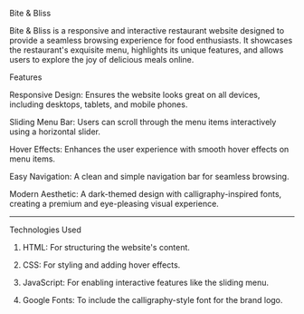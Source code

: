 Bite & Bliss

Bite & Bliss is a responsive and interactive restaurant website designed to provide a seamless browsing experience for food enthusiasts. It showcases the restaurant's exquisite menu, highlights its unique features, and allows users to explore the joy of delicious meals online.

Features

Responsive Design: Ensures the website looks great on all devices, including desktops, tablets, and mobile phones.


Sliding Menu Bar: Users can scroll through the menu items interactively using a horizontal slider.

Hover Effects: Enhances the user experience with smooth hover effects on menu items.

Easy Navigation: A clean and simple navigation bar for seamless browsing.

Modern Aesthetic: A dark-themed design with calligraphy-inspired fonts, creating a premium and eye-pleasing visual experience.



---

Technologies Used

1. HTML: For structuring the website's content.


2. CSS: For styling and adding hover effects.


3. JavaScript: For enabling interactive features like the sliding menu.


4. Google Fonts: To include the calligraphy-style font for the brand logo.
